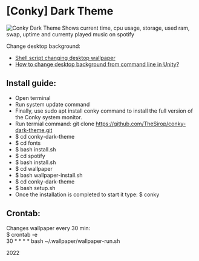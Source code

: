 [Conky] Dark Theme
===========
![Conky Dark Theme](https://cdn.devopsway.net/github/conky-dark-theme.png)
Shows current time, cpu usage, storage, used ram, swap, uptime and currenty played music on spotify 

Change desktop background:
- [Shell script changing desktop wallpaper](https://stackoverflow.com/questions/5550895/shell-script-changing-desktop-wallpaper)
- [How to change desktop background from command line in Unity?](https://askubuntu.com/questions/66914/how-to-change-desktop-background-from-command-line-in-unity)

Install guide:
----------------------  
- Open terminal  
- Run system update command  
- Finally, use sudo apt install conky command to install the full version of the Conky system monitor.
- Run termial command: git clone https://github.com/TheSirop/conky-dark-theme.git  
- $ cd conky-dark-theme  
- $ cd fonts
- $ bash install.sh  
- $ cd spotify  
- $ bash install.sh  
- $ cd wallpaper  
- $ bash wallpaper-install.sh  
- $ cd conky-dark-theme
- $ bash setup.sh
- Once the installation is completed to start it type: $ conky  

Crontab:
----------------------
Changes wallpaper every 30 min:  
$ crontab -e  
30 * * * * bash ~/.wallpaper/wallpaper-run.sh

2022
